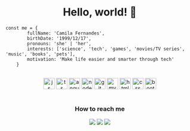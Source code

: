 <h1 align="center">Hello, world! 👋</h1>

``` 
const me = {
        fullName: 'Camila Fernandes',
        birthDate: '1999/12/17',
        pronouns: 'she' | 'her',
        interests: ['science', 'tech', 'games', 'movies/TV series', 'music', 'books', 'pets'],
        motivation: 'Make life easier and smarter through tech'
    }
```
##
<div align="center">
<img alt="js" heigth="20" width="30" src="https://cdn.jsdelivr.net/gh/devicons/devicon/icons/javascript/javascript-plain.svg" />
<img alt="ts" heigth="20" width="30" src="https://cdn.jsdelivr.net/gh/devicons/devicon/icons/typescript/typescript-original.svg" />
<img alt="angular" heigth="20" width="30" src="https://cdn.jsdelivr.net/gh/devicons/devicon/icons/angularjs/angularjs-plain.svg" />
<img alt="nodejs" heigth="20" width="30" src="https://cdn.jsdelivr.net/gh/devicons/devicon/icons/nodejs/nodejs-original.svg" />
<img alt="git" heigth="20" width="30" src="https://cdn.jsdelivr.net/gh/devicons/devicon/icons/git/git-original.svg" />
<img alt="mysql" heigth="20" width="30" src="https://cdn.jsdelivr.net/gh/devicons/devicon/icons/mysql/mysql-original.svg" />
<img alt="html" heigth="20" width="30" src="https://cdn.jsdelivr.net/gh/devicons/devicon/icons/html5/html5-original.svg" />
<img alt="css" heigth="20" width="30" src="https://cdn.jsdelivr.net/gh/devicons/devicon/icons/css3/css3-original.svg" />
<img alt="bootstrap" heigth="20" width="30" src="https://cdn.jsdelivr.net/gh/devicons/devicon/icons/bootstrap/bootstrap-original.svg" />

</div>
<br>
<h3 align="center">How to reach me</h3>
<div align="center">
  <a href="https://www.linkedin.com/in/camila-fernandes-411480195/" target="_blank"><img src="https://img.shields.io/badge/LinkedIn-0077B5?style=for-the-badge&logo=linkedin&logoColor=white" target="_blank"></a>
  <a href="https://t.me/CamFT" target="_blank"><img src="https://img.shields.io/badge/Telegram-2CA5E0?style=for-the-badge&logo=telegram&logoColor=white" target="_blank"></a>
  <a href="mailto: camila99pessoa@gmail.com" target="_blank"><img src="https://img.shields.io/badge/Gmail-D14836?style=for-the-badge&logo=gmail&logoColor=white" target="_blank"></a>
</div>


